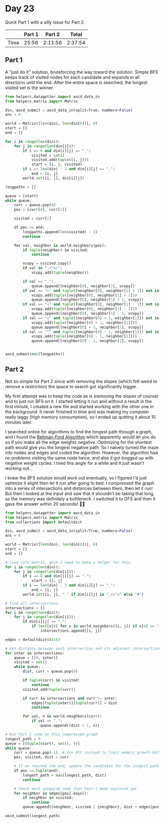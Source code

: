 # Day 23
Quick Part 1 with a silly issue for Part 2.

|      | Part 1 | Part 2  | Total   |
|------|--------|---------|---------|
| Time | 25:56  | 2:11:58 | 2:37:54 |

## Part 1
A "just do it" solution, bruteforcing the way toward the solution. Simple BFS keeps track of visited nodes for each candidate and expands in all directions until the end. After the entire space is searched, the longest visited set is the winner.
```python
from helpers.datagetter import aocd_data_in
from helpers.matrix import Matrix

din, aocd_submit = aocd_data_in(split=True, numbers=False)
ans = 0

world = Matrix([len(din), len(din[0])], 0)
start = []
end = []

for i in range(len(din)):
    for j in range(len(din[i])):
        if i == 0 and din[i][j] == ".":
            visited = set()
            visited.add(tuple([i, j]))
            start = [i, j, visited]
        if i == len(din) - 1 and din[i][j] == ".":
            end = [i, j]
        world.set([i, j], din[i][j])

longpaths = []

queue = [start]
while queue:
    curr = queue.pop(0)
    pos = [curr[0], curr[1]]

    visited = curr[2]

    if pos == end:
        longpaths.append(len(visited) - 1)
        continue

    for val, neighbor in world.neighbors(pos):
        if tuple(neighbor) in visited:
            continue

        vcopy = visited.copy()
        if val in ".>^v<":
            vcopy.add(tuple(neighbor))

        if val == ".":
            queue.append([neighbor[0], neighbor[1], vcopy])
        if val == ">" and tuple([neighbor[0], neighbor[1] + 1]) not in vcopy:
            vcopy.add(tuple([neighbor[0], neighbor[1] + 1]))
            queue.append([neighbor[0], neighbor[1] + 1, vcopy])
        if val == "<" and tuple([neighbor[0], neighbor[1] - 1]) not in vcopy:
            vcopy.add(tuple([neighbor[0], neighbor[1] - 1]))
            queue.append([neighbor[0], neighbor[1] - 1, vcopy])
        if val == "v" and tuple([neighbor[0] + 1, neighbor[1]]) not in vcopy:
            vcopy.add(tuple([neighbor[0] + 1, neighbor[1]]))
            queue.append([neighbor[0] + 1, neighbor[1], vcopy])
        if val == "^" and tuple([neighbor[0] - 1, neighbor[1]]) not in vcopy:
            vcopy.add(tuple([neighbor[0] - 1, neighbor[1]]))
            queue.append([neighbor[0] - 1, neighbor[1], vcopy])


aocd_submit(max(longpaths))
```

## Part 2
Not so simple for Part 2 since with removing the slopes (which felt weird to remove a restriction) the space to search got significantly bigger.

My first attempt was to keep the code as is (removing the slopes of course) and to just run BFS on it. I started letting it run and without a result in the first minute, I created a new file and started working with the other one in the background. It never finished in time and was making my computer really laggy (high memory consumption), so I ended up quitting it about 10 minutes later.

I searched online for algorithms to find the longest path through a graph, and I found the [Bellman-Ford Algorithm](https://en.wikipedia.org/wiki/Bellman%E2%80%93Ford_algorithm) which apparently would let you do so if you make all the edge weights negative. Optimizing for the shortest path would give you the longest negative path. So I naively turned the maze into nodes and edges and coded the algorithm. However, the algorithm had no problems visiting the same node twice, and also it got bogged up with negative weight cycles. I tried this angle for a while and it just wasn't working out.

I knew the BFS solution would work out eventually, so I figured I'd just optimize it slight then let it run after going to bed. I compressed the graph into a series of intersections and distances between them, then let it run! But then I looked at the input and saw that it shouldn't be taking that long, so the memory was definitely a bottleneck. I switched it to DFS and then it gave the answer within 20 seconds! 🤦‍♂️
```python
from helpers.datagetter import aocd_data_in
from helpers.matrix import Matrix
from collections import defaultdict

din, aocd_submit = aocd_data_in(split=True, numbers=False)
ans = 0

world = Matrix([len(din), len(din[0])], 0)
start = []
end = []

# Load into matrix, gosh I need to make a helper for this
for i in range(len(din)):
    for j in range(len(din[i])):
        if i == 0 and din[i][j] == ".":
            start = [i, j]
        if i == len(din) - 1 and din[i][j] == ".":
            end = [i, j]
        world.set([i, j], "." if din[i][j] in ".<>^v" else "#")

# Find all intersections
intersections = []
for i in range(len(din)):
    for j in range(len(din[i])):
        if din[i][j] == ".":
            if len([x[0] for x in world.neighbors([i, j]) if x[0] == "."]) != 2:
                intersections.append([i, j])

edges = defaultdict(dict)

# Get distance between each intersection and its adjacent intersections
for inter in intersections:
    queue = [(0, inter)]
    visited = set()
    while queue:
        dist, curr = queue.pop(0)

        if tuple(curr) in visited:
            continue
        visited.add(tuple(curr))

        if curr in intersections and curr != inter:
            edges[tuple(inter)][tuple(curr)] = dist
            continue

        for val, n in world.neighbors(curr):
            if val == ".":
                queue.append((dist + 1, n))

# Run Part 1 code on this compressed graph
longest_path = 0
queue = [(tuple(start), set(), 0)]
while queue:
    curr = queue.pop(-1)  # Use DFS instead to limit memory growth bottleneck
    pos, visited, dist = curr

    # If we reached the end, update the candidate for the longest path
    if pos == tuple(end):
        longest_path = max(longest_path, dist)
        continue

    # Check each outgoing node that hasn't been explored yet
    for neighbor in edges[pos].keys():
        if neighbor in visited:
            continue
        queue.append([neighbor, visited | {neighbor}, dist + edges[pos][neighbor]])

aocd_submit(longest_path)
```